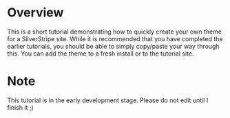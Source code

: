 # Overview

This is a short tutorial demonstrating how to quickly create your own theme for a SilverStripe site. While it is
recommended that you have completed the earlier tutorials, you should be able to simply copy/paste your way through
this. You can add the theme to a fresh install or to the tutorial site.

# Note

This tutorial is in the early development stage. Please do not edit until I finish it ;)

